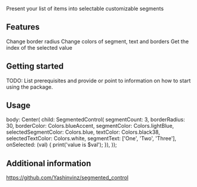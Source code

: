 <!--
This README describes the package. If you publish this package to pub.dev,
this README's contents appear on the landing page for your package.

For information about how to write a good package README, see the guide for
[writing package pages](https://dart.dev/guides/libraries/writing-package-pages).

For general information about developing packages, see the Dart guide for
[creating packages](https://dart.dev/guides/libraries/create-library-packages)
and the Flutter guide for
[developing packages and plugins](https://flutter.dev/developing-packages).
-->

Present your list of items into selectable customizable segments

## Features

Change border radius
Change colors of segment, text and borders
Get the index of the selected value

## Getting started

TODO: List prerequisites and provide or point to information on how to
start using the package.

## Usage

body: Center(
child: SegmentedControl(
segmentCount: 3,
borderRadius: 30,
borderColor: Colors.blueAccent,
segmentColor: Colors.lightBlue,
selectedSegmentColor: Colors.blue,
textColor: Colors.black38,
selectedTextColor: Colors.white,
segmentText: ['One', 'Two', 'Three'],
onSelected: (val) {
print('value is $val');
}),
));

## Additional information

https://github.com/Yashinvinz/segmented_control
